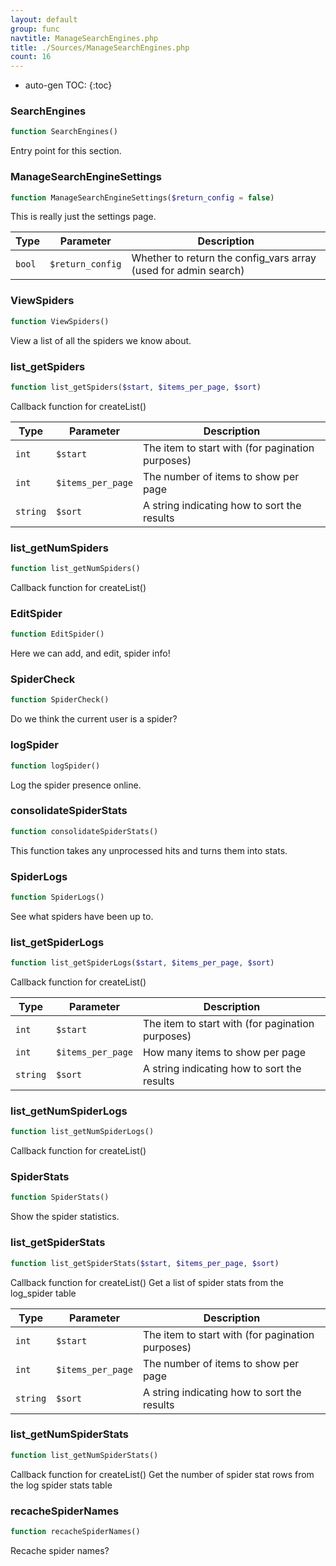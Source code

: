 ```yaml
---
layout: default
group: func
navtitle: ManageSearchEngines.php
title: ./Sources/ManageSearchEngines.php
count: 16
---
```

* auto-gen TOC:
{:toc}
### SearchEngines

```php
function SearchEngines()
```
Entry point for this section.



### ManageSearchEngineSettings

```php
function ManageSearchEngineSettings($return_config = false)
```
This is really just the settings page.



Type|Parameter|Description
---|---|---
`bool`|`$return_config`|Whether to return the config_vars array (used for admin search)

### ViewSpiders

```php
function ViewSpiders()
```
View a list of all the spiders we know about.



### list_getSpiders

```php
function list_getSpiders($start, $items_per_page, $sort)
```
Callback function for createList()



Type|Parameter|Description
---|---|---
`int`|`$start`|The item to start with (for pagination purposes)
`int`|`$items_per_page`|The number of items to show per page
`string`|`$sort`|A string indicating how to sort the results

### list_getNumSpiders

```php
function list_getNumSpiders()
```
Callback function for createList()



### EditSpider

```php
function EditSpider()
```
Here we can add, and edit, spider info!



### SpiderCheck

```php
function SpiderCheck()
```
Do we think the current user is a spider?



### logSpider

```php
function logSpider()
```
Log the spider presence online.



### consolidateSpiderStats

```php
function consolidateSpiderStats()
```
This function takes any unprocessed hits and turns them into stats.



### SpiderLogs

```php
function SpiderLogs()
```
See what spiders have been up to.



### list_getSpiderLogs

```php
function list_getSpiderLogs($start, $items_per_page, $sort)
```
Callback function for createList()



Type|Parameter|Description
---|---|---
`int`|`$start`|The item to start with (for pagination purposes)
`int`|`$items_per_page`|How many items to show per page
`string`|`$sort`|A string indicating how to sort the results

### list_getNumSpiderLogs

```php
function list_getNumSpiderLogs()
```
Callback function for createList()



### SpiderStats

```php
function SpiderStats()
```
Show the spider statistics.



### list_getSpiderStats

```php
function list_getSpiderStats($start, $items_per_page, $sort)
```
Callback function for createList()
Get a list of spider stats from the log_spider table



Type|Parameter|Description
---|---|---
`int`|`$start`|The item to start with (for pagination purposes)
`int`|`$items_per_page`|The number of items to show per page
`string`|`$sort`|A string indicating how to sort the results

### list_getNumSpiderStats

```php
function list_getNumSpiderStats()
```
Callback function for createList()
Get the number of spider stat rows from the log spider stats table



### recacheSpiderNames

```php
function recacheSpiderNames()
```
Recache spider names?



